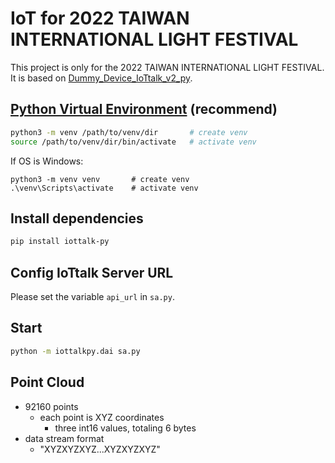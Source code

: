 # IoT for 2022 TAIWAN INTERNATIONAL LIGHT FESTIVAL

This project is only for the 2022 TAIWAN INTERNATIONAL LIGHT FESTIVAL.  
It is based on [Dummy_Device_IoTtalk_v2_py](https://github.com/IoTtalk/Dummy_Device_IoTtalk_v2_py).

## [Python Virtual Environment](https://docs.python.org/3/tutorial/venv.html) (recommend)

```bash
python3 -m venv /path/to/venv/dir       # create venv
source /path/to/venv/dir/bin/activate   # activate venv
```

If OS is Windows:

```shell
python3 -m venv venv       # create venv
.\venv\Scripts\activate    # activate venv
```

## Install dependencies

```bash
pip install iottalk-py
```

## Config IoTtalk Server URL

Please set the variable ```api_url``` in ```sa.py```.

## Start

```bash
python -m iottalkpy.dai sa.py
```

## Point Cloud

* 92160 points
  * each point is XYZ coordinates
    * three int16 values, totaling 6 bytes
* data stream format
  * "XYZXYZXYZ...XYZXYZXYZ"
